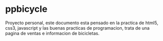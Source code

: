 # ppbicycle
Proyecto personal, este documento esta pensado en la practica de html5, css3, javascript y las buenas practicas de programacion, trata de una pagina de ventas e informacion de bicicletas.
